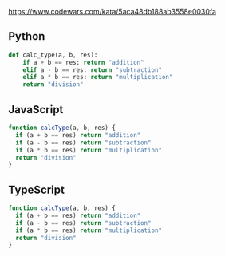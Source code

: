 https://www.codewars.com/kata/5aca48db188ab3558e0030fa

## Python
```python
def calc_type(a, b, res):
    if a + b == res: return "addition"
    elif a - b == res: return "subtraction"
    elif a * b == res: return "multiplication"
    return "division"
```

## JavaScript
```js
function calcType(a, b, res) {
  if (a + b == res) return "addition"
  if (a - b == res) return "subtraction"
  if (a * b == res) return "multiplication"
  return "division"
}
```

## TypeScript
```ts
function calcType(a, b, res) {
  if (a + b == res) return "addition"
  if (a - b == res) return "subtraction"
  if (a * b == res) return "multiplication"
  return "division"
}
```